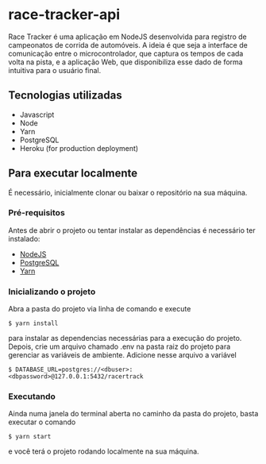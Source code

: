 # race-tracker-api

Race Tracker é uma aplicação em NodeJS desenvolvida para registro de campeonatos de corrida de automóveis. 
A ideia é que seja a interface de comunicação entre o microcontrolador, que captura os tempos de cada volta na pista, e a aplicação Web, que disponibiliza
esse dado de forma intuitiva para o usuário final.

## Tecnologias utilizadas
 * Javascript
 * Node
 * Yarn 
 * PostgreSQL
 * Heroku (for production deployment)

## Para executar localmente
 É necessário, inicialmente clonar ou baixar o repositório na sua máquina.
 
### Pré-requisitos 
 Antes de abrir o projeto ou tentar instalar as dependências é necessário ter instalado:
  * [NodeJS](https://nodejs.org/en/)
  * [PostgreSQL](https://www.postgresql.org/download/)
  * [Yarn](https://edca.com.br/blog/instalando-o-nodejs-e-o-yarn-em-4-passos)

### Inicializando o projeto
Abra a pasta do projeto via linha de comando e execute

  `$ yarn install`
  
para instalar as dependencias necessárias para a execução do projeto. Depois, crie um arquivo chamado .env na pasta raiz do projeto para gerenciar as variáveis de ambiente.
Adicione nesse arquivo a variável 
  
  `$ DATABASE_URL=postgres://<dbuser>:<dbpassword>@127.0.0.1:5432/racertrack`

### Executando
Ainda numa janela do terminal aberta no caminho da pasta do projeto, basta executar o comando
  
  `$ yarn start `
  
e você terá o projeto rodando localmente na sua máquina.
